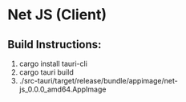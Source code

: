 # Net JS (Client)

## Build Instructions:
  1. cargo install tauri-cli
  2. cargo tauri build
  3. ./src-tauri/target/release/bundle/appimage/net-js_0.0.0_amd64.AppImage

